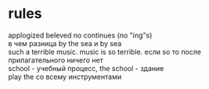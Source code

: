# rules

applogized beleved no continues (no "ing"s)  
в чем разница by the sea и by sea  
such a terrible music. music is so terrible. если so то после прилагательного ничего нет  
school - учебный процесс, the school - здание  
play the со всему инструментами 
